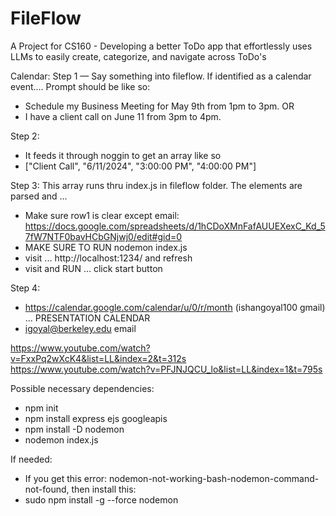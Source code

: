 # FileFlow
A Project for CS160 - Developing a better ToDo app that effortlessly uses LLMs to easily create, categorize, and navigate across ToDo's




Calendar:
Step 1 — Say something into fileflow. If identified as a calendar event....
Prompt should be like so: 
- Schedule my Business Meeting for May 9th from 1pm to 3pm. OR
- I have a client call on June 11 from 3pm to 4pm.

Step 2:
- It feeds it through noggin to get an array like so
- ["Client Call", "6/11/2024", "3:00:00 PM", "4:00:00 PM"]

Step 3:
This array runs thru index.js in fileflow folder. The elements are parsed and ...
- Make sure row1 is clear except email: https://docs.google.com/spreadsheets/d/1hCDoXMnFafAUUEXexC_Kd_57fW7NTF0bavHCbGNjwj0/edit#gid=0
- MAKE SURE TO RUN nodemon index.js
- visit ... http://localhost:1234/  and refresh
- visit and RUN ... click start button

Step 4:
- https://calendar.google.com/calendar/u/0/r/month (ishangoyal100 gmail) ... PRESENTATION CALENDAR
- igoyal@berkeley.edu email


https://www.youtube.com/watch?v=FxxPq2wXcK4&list=LL&index=2&t=312s
https://www.youtube.com/watch?v=PFJNJQCU_lo&list=LL&index=1&t=795s

Possible necessary dependencies:
- npm init   
- npm install express ejs googleapis    
- npm install -D nodemon
- nodemon index.js     

If needed: 
- If you get this error: nodemon-not-working-bash-nodemon-command-not-found, then install this:
- sudo npm install -g --force nodemon
